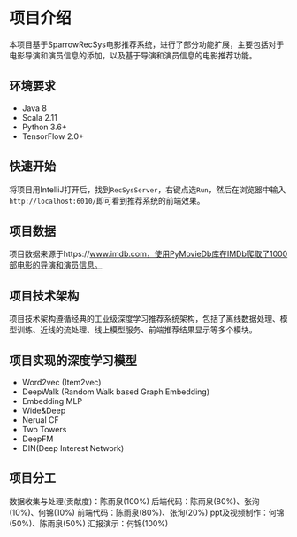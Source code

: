 # 项目介绍
本项目基于SparrowRecSys电影推荐系统，进行了部分功能扩展，主要包括对于电影导演和演员信息的添加，以及基于导演和演员信息的电影推荐功能。

## 环境要求
* Java 8
* Scala 2.11
* Python 3.6+
* TensorFlow 2.0+

## 快速开始
将项目用IntelliJ打开后，找到`RecSysServer`，右键点选`Run`，然后在浏览器中输入`http://localhost:6010/`即可看到推荐系统的前端效果。

## 项目数据
项目数据来源于https://www.imdb.com，使用PyMovieDb库在IMDb爬取了1000部电影的导演和演员信息。

## 项目技术架构
项目技术架构遵循经典的工业级深度学习推荐系统架构，包括了离线数据处理、模型训练、近线的流处理、线上模型服务、前端推荐结果显示等多个模块。

## 项目实现的深度学习模型
* Word2vec (Item2vec)
* DeepWalk (Random Walk based Graph Embedding)
* Embedding MLP
* Wide&Deep
* Nerual CF
* Two Towers
* DeepFM
* DIN(Deep Interest Network)

## 项目分工
数据收集与处理(贡献度)：陈雨泉(100%)
后端代码：陈雨泉(80%)、张洵(10%)、何锦(10%)
前端代码：陈雨泉(80%)、张洵(20%)
ppt及视频制作：何锦(50%)、陈雨泉(50%)
汇报演示：何锦(100%)

